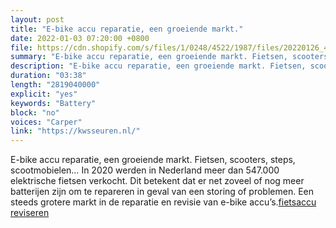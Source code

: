```yaml
---
layout: post
title: "E-bike accu reparatie, een groeiende markt."
date: 2022-01-03 07:20:00 +0800
file: https://cdn.shopify.com/s/files/1/0248/4522/1987/files/20220126_4.mp3?v=1643163986
summary: "E-bike accu reparatie, een groeiende markt. Fietsen, scooters, steps, scootmobielen… In 2020 werden in Nederland meer dan 547.000 elektrische fietsen verkocht. Dit betekent dat er net zoveel of nog meer batterijen zijn om te repareren in geval van een storing of problemen. Een steeds grotere markt in de reparatie en revisie van e-bike accu’s."
description: "E-bike accu reparatie, een groeiende markt. Fietsen, scooters, steps, scootmobielen… In 2020 werden in Nederland meer dan 547.000 elektrische fietsen verkocht. Dit betekent dat er net zoveel of nog meer batterijen zijn om te repareren in geval van een storing of problemen. Een steeds grotere markt in de reparatie en revisie van e-bike accu’s.<a href='https://kwsseuren.nl/'>fietsaccu reviseren</a>"
duration: "03:38"
length: "2819040000"
explicit: "yes"
keywords: "Battery"
block: "no"
voices: "Carper"
link: "https://kwsseuren.nl/"
---
```


E-bike accu reparatie, een groeiende markt. Fietsen, scooters, steps, scootmobielen… In 2020 werden in Nederland meer dan 547.000 elektrische fietsen verkocht. Dit betekent dat er net zoveel of nog meer batterijen zijn om te repareren in geval van een storing of problemen. Een steeds grotere markt in de reparatie en revisie van e-bike accu’s.[fietsaccu reviseren](https://kwsseuren.nl/)
